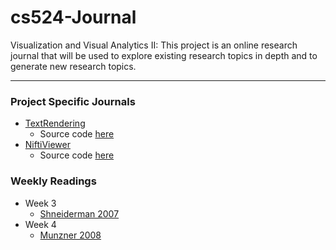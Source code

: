 # cs524-Journal
Visualization and Visual Analytics II:  This project is an online research
journal that will be used to explore existing research topics in depth and to
generate new research topics.

---
### Project Specific Journals
* [TextRendering](TextRendering/Notes.md)
  * Source code [here](BookVolRen/src)
* [NiftiViewer](NiftiViewer/Notes.md)
  * Source code [here](https://github.com/KrbAlmryde/NiftiViewer)


### Weekly Readings
* Week 3
  * [Shneiderman 2007](Wk3/Shneiderman2007.txt)
* Week 4
  * [Munzner 2008](Wk4/Munzner2008.md)
